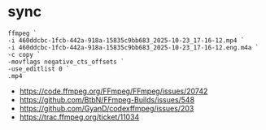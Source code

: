 # sync

~~~
ffmpeg `
-i 460ddcbc-1fcb-442a-918a-15835c9bb683_2025-10-23_17-16-12.mp4 `
-i 460ddcbc-1fcb-442a-918a-15835c9bb683_2025-10-23_17-16-12.eng.m4a `
-c copy `
-movflags negative_cts_offsets `
-use_editlist 0 `
.mp4
~~~

- https://code.ffmpeg.org/FFmpeg/FFmpeg/issues/20742
- https://github.com/BtbN/FFmpeg-Builds/issues/548
- https://github.com/GyanD/codexffmpeg/issues/203
- https://trac.ffmpeg.org/ticket/11034
